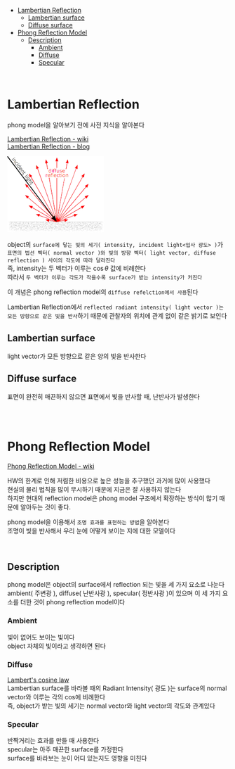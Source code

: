 - [Lambertian Reflection](#lambertian-reflection)
  - [Lambertian surface](#lambertian-surface)
  - [Diffuse surface](#diffuse-surface)
- [Phong Reflection Model](#phong-reflection-model)
  - [Description](#description)
    - [Ambient](#ambient)
    - [Diffuse](#diffuse)
    - [Specular](#specular)

<br>

# Lambertian Reflection
phong model을 알아보기 전에 사전 지식을 알아본다<br>

[ Lambertian Reflection - wiki ](https://en.wikipedia.org/wiki/Lambertian_reflectance)<br>
[Lambertian Reflection - blog](https://blog.naver.com/jetarrow82/221252045857)<br>

![alt text](Images/PhongModel/lambertian_reflection.png)<br>

object의 `surface에 닿는 빛의 세기( intensity, incident light<입사 광도> )`가 `표면의 법선 벡터( normal vector )와 빛의 방향 벡터( light vector, diffuse reflection ) 사이의 각도에 따라 달라진다`<br>
즉, intensity는 두 벡터가 이루는 $\cos \theta$ 값에 비례한다<br>
따라서 `두 벡터가 이루는 각도가 작을수록 surface가 받는 intensity가 커진다`<br>

이 개념은 phong reflection model의 `diffuse refelction에서 사용`된다<br>

Lambertian Reflection에서 `reflected radiant intensity( light vector )는 모든 방향으로 같은 빛을 반사`하기 때문에 관찰자의 위치에 관계 없이 같은 밝기로 보인다<br>

## Lambertian surface
light vector가 모든 방향으로 같은 양의 빛을 반사한다<br>

## Diffuse surface
표면이 완전히 매끈하지 않으면 표면에서 빛을 반사할 때, 난반사가 발생한다<br>

<br>
<br>

# Phong Reflection Model
[ Phong Reflection Model - wiki ](https://en.wikipedia.org/wiki/Phong_reflection_model)<br>

HW의 한계로 인해 저렴한 비용으로 높은 성능을 추구했던 과거에 많이 사용했다<br>
현실의 물리 법칙을 많이 무시하기 때문에 지금은 잘 사용하지 않는다<br>
하지만 현대의 reflection model은 phong model 구조에서 확장하는 방식이 많기 때문에 알아두는 것이 좋다.<br>

phong model을 이용해서 `조명 효과를 표현하는 방법`을 알아본다<br>
조명이 빛을 반사해서 우리 눈에 어떻게 보이는 지에 대한 모델이다<br>

<br>

## Description
phong model은 object의 surface에서 reflection 되는 빛을 세 가지 요소로 나눈다<br>
ambient( 주변광 ), diffuse( 난반사광 ), specular( 정반사광 )이 있으며 이 세 가지 요소를 더한 것이 phong reflection model이다<br>

### Ambient
빛이 없어도 보이는 빛이다<br>
object 자체의 빛이라고 생각하면 된다<br>

### Diffuse
[ Lambert's cosine law ](https://blog.naver.com/jetarrow82/221252045857)<br>
Lambertian surface를 바라볼 때의 Radiant Intensity( 광도 )는 surface의 normal vector와 이루는 각의 cos에 비례한다<br>
즉, object가 받는 빛의 세기는 normal vector와 light vector의 각도와 관계있다<br>

### Specular
반짝거리는 효과를 만들 때 사용한다<br>
specular는 아주 매끈한 surface를 가정한다<br>
surface를 바라보는 눈이 어디 있는지도 영향을 미친다<br>